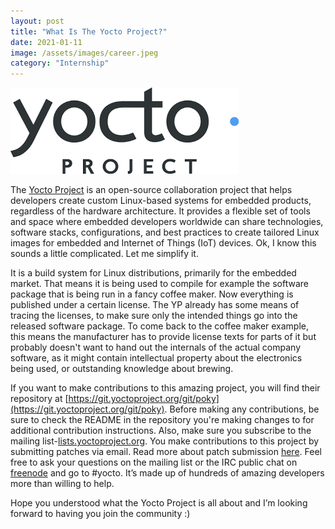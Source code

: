 ```yaml
---
layout: post
title: "What Is The Yocto Project?"
date: 2021-01-11
image: /assets/images/career.jpeg
category: "Internship"
---
```


<div class="text-center">
  <img src="/assets/images/yocto.png" class="rounded w-50" alt="Yocto's pic">
</div>

The [Yocto Project](https://www.yoctoproject.org/) is an open-source collaboration project that helps developers create custom Linux-based systems for embedded products, regardless of the hardware architecture. It provides a flexible set of tools and space where embedded developers worldwide can share technologies, software stacks, configurations, and best practices to create tailored Linux images for embedded and Internet of Things (IoT) devices. Ok, I know this sounds a little complicated. Let me simplify it.

It is a build system for Linux distributions, primarily for the embedded market. That means it is being used to compile for example the software package that is being run in a fancy coffee maker. Now everything is published under a certain license. The YP already has some means of tracing the licenses, to make sure only the intended things go into the released software package. To come back to the coffee maker example, this means the manufacturer has to provide license texts for parts of it but probably doesn't want to hand out the internals of the actual company software, as it might contain intellectual property about the electronics being used, or outstanding knowledge about brewing.

If you want to make contributions to this amazing project, you will find their repository at [https://git.yoctoproject.org/git/poky](https://git.yoctoproject.org/git/poky). Before making any contributions, be sure to check the README in the repository you're making changes to for additional contribution instructions. Also, make sure you subscribe to the mailing list-[lists.yoctoproject.org](https://lists.yoctoproject.org/g/yocto). You make contributions to this project by submitting patches via email. Read more about patch submission [here](https://www.openembedded.org/wiki/How_to_submit_a_patch_to_OpenEmbedded). Feel free to ask your questions on the mailing list or the IRC public chat on [freenode](http://freenode.net/) and go to #yocto. It’s made up of hundreds of amazing developers more than willing to help.

Hope you understood what the Yocto Project is all about and I’m looking forward to having you join the community :)
